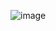 ![image](https://github.com/11090012/modsen/assets/145377347/c4061f1c-cc2f-49d6-a156-baf191a60d2a)


